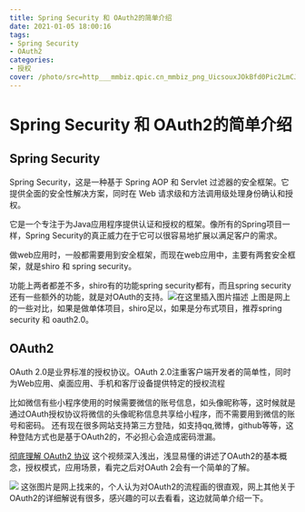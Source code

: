 ```yaml
---
title: Spring Security 和 OAuth2的简单介绍
date: 2021-01-05 18:00:16
tags:
- Spring Security
- OAuth2
categories: 
- 授权
cover: /photo/src=http___mmbiz.qpic.cn_mmbiz_png_UicsouxJOkBfd0Pic2LmCJvAtFKLEOBsjibZwt6g3zKDUOJXrAjicaWiatrxPTXaQgJwP2VOZZ2d6F6TKRBHriaxqINA_640_wx_fmt=png&refer=http___mmbiz.qpic.jpeg
---
```



# Spring Security 和 OAuth2的简单介绍
## Spring Security
Spring Security，这是一种基于 Spring AOP 和 Servlet 过滤器的安全框架。它提供全面的安全性解决方案，同时在 Web 请求级和方法调用级处理身份确认和授权。

它是一个专注于为Java应用程序提供认证和授权的框架。像所有的Spring项目一样，Spring Security的真正威力在于它可以很容易地扩展以满足客户的需求。

做web应用时，一般都需要用到安全框架，而现在web应用中，主要有两套安全框架，就是shiro 和 spring security。

功能上两者都差不多，shiro有的功能spring security都有，而且spring security还有一些额外的功能，就是对OAuth的支持。![在这里插入图片描述](https://img-blog.csdnimg.cn/20210105114715321.png?x-oss-process=image/watermark,type_ZmFuZ3poZW5naGVpdGk,shadow_10,text_aHR0cHM6Ly9ibG9nLmNzZG4ubmV0L3dlaXhpbl80NDY5OTM0OA==,size_16,color_FFFFFF,t_70#pic_center)
上图是网上的一些对比，如果是做单体项目，shiro足以，如果是分布式项目，推荐spring security 和 oauth2.0。

## OAuth2
OAuth 2.0是业界标准的授权协议。OAuth 2.0注重客户端开发者的简单性，同时为Web应用、桌面应用、手机和客厅设备提供特定的授权流程

比如微信有些小程序使用的时候需要微信的账号信息，如头像昵称等，这时候就是通过OAuth授权协议将微信的头像昵称信息共享给小程序，而不需要用到微信的账号和密码。
还有现在很多网站支持第三方登陆，如支持qq,微博，github等等，这种登陆方式也是基于OAuth2的，不必担心会造成密码泄漏。

[彻底理解 OAuth2 协议](https://www.bilibili.com/video/av35979732?from=search&seid=6370600346221545740)
这个视频深入浅出，浅显易懂的讲述了OAuth2的基本概念，授权模式，应用场景，看完之后对OAuth 2会有一个简单的了解。


![](https://img-blog.csdnimg.cn/20210105145216316.jpeg?x-oss-process=image/watermark,type_ZmFuZ3poZW5naGVpdGk,shadow_10,text_aHR0cHM6Ly9ibG9nLmNzZG4ubmV0L3dlaXhpbl80NDY5OTM0OA==,size_16,color_FFFFFF,t_70#pic_center)
这张图片是网上找来的，个人认为对OAuth2的流程画的很直观，网上其他关于OAuth2的详细解说有很多，感兴趣的可以去看看，这边就简单介绍一下。

